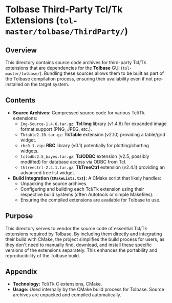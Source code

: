 # Tolbase Third-Party Tcl/Tk Extensions (`tol-master/tolbase/ThirdParty/`)

## Overview

This directory contains source code archives for third-party Tcl/Tk extensions that are dependencies for the **Tolbase** GUI (`tol-master/tolbase/`). Bundling these sources allows them to be built as part of the Tolbase compilation process, ensuring their availability even if not pre-installed on the target system.

## Contents

- **Source Archives:** Compressed source code for various Tcl/Tk extensions:
    - `Img-Source-1.4.6.tar.gz`: **Tcl Img** library (v1.4.6) for expanded image format support (PNG, JPEG, etc.).
    - `Tktable2.10.tar.gz`: **TkTable** extension (v2.10) providing a table/grid widget.
    - `rbc0.1.zip`: **RBC** library (v0.1) potentially for plotting/charting widgets.
    - `tclodbc2.5_bayes.tar.gz`: **TclODBC** extension (v2.5, possibly modified) for database access via ODBC from Tcl.
    - `tktreectrl-2.4.1.tar.gz`: **TkTreeCtrl** extension (v2.4.1) providing an advanced tree list widget.
- **Build Integration (`CMakeLists.txt`):** A CMake script that likely handles:
    - Unpacking the source archives.
    - Configuring and building each Tcl/Tk extension using their respective build systems (often Autotools or simple Makefiles).
    - Ensuring the compiled extensions are available for Tolbase to use.

## Purpose

This directory serves to vendor the source code of essential Tcl/Tk extensions required by Tolbase. By including them directly and integrating their build with CMake, the project simplifies the build process for users, as they don't need to manually find, download, and install these specific versions of the extensions separately. This enhances the portability and reproducibility of the Tolbase build.

## Appendix

- **Technology:** Tcl/Tk C extensions, CMake.
- **Usage:** Used internally by the CMake build process for Tolbase. Source archives are unpacked and compiled automatically. 